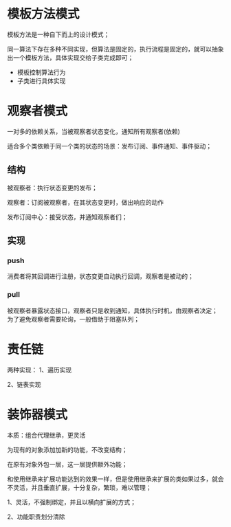 # 模板方法模式

模板方法是一种自下而上的设计模式；

同一算法下存在多种不同实现，但算法是固定的，执行流程是固定的，就可以抽象出一个模板方法，具体实现交给子类完成即可；

- 模板控制算法行为
- 子类进行具体实现


# 观察者模式

一对多的依赖关系，当被观察者状态变化，通知所有观察者(依赖)

适合多个类依赖于同一个类的状态的场景：发布订阅、事件通知、事件驱动；

## 结构

被观察者：执行状态变更的发布；

观察者：订阅被观察者，在其状态变更时，做出响应的动作

发布订阅中心：接受状态，并通知观察者们；

## 实现

### push

消费者将其回调进行注册，状态变更自动执行回调，观察者是被动的；

### pull

被观察者暴露状态接口，观察者只是收到通知，具体执行时机，由观察者决定；
为了避免观察者需要轮询，一般借助于阻塞队列；


# 责任链
两种实现：
1、遍历实现

2、链表实现

# 装饰器模式

本质：组合代理继承，更灵活

为现有的对象添加加新的功能，不改变结构；

在原有对象外包一层，这一层提供额外功能；

和使用继承来扩展功能达到的效果一样，但是使用继承来扩展的类如果过多，就会不灵活，并且垂直扩展，十分复杂，繁琐，难以管理；

1、灵活，不强制绑定，并且以横向扩展的方式；

2、功能职责划分清除